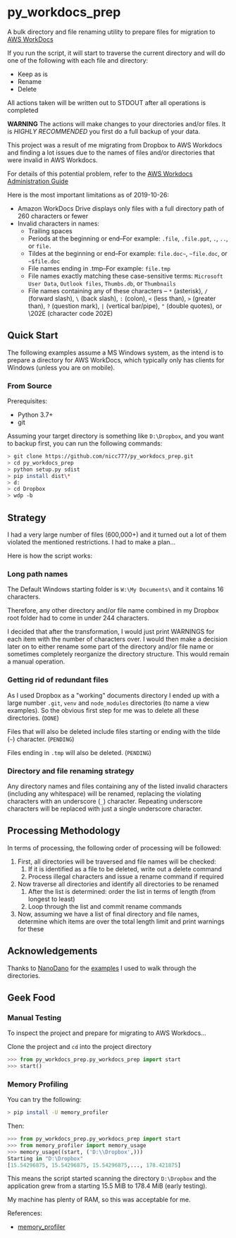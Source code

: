 # py_workdocs_prep

A bulk directory and file renaming utility to prepare files for migration to [AWS WorkDocs](https://aws.amazon.com/workdocs/)

If you run the script, it will start to traverse the current directory and will do one of the following with each file and directory:

* Keep as is
* Rename
* Delete

All actions taken will be written out to STDOUT after all operations is completed

**WARNING** The actions will make changes to your directories and/or files. It is *HIGHLY RECOMMENDED* you first do a full backup of your data.

This project was a result of me migrating from Dropbox to AWS Workdocs and finding a lot issues due to the names of files and/or directories that were invalid in AWS Workdocs.

For details of this potential problem, refer to the [AWS Workdocs Administration Guide](https://docs.aws.amazon.com/workdocs/latest/adminguide/prepare.html)

Here is the most important limitations as of 2019-10-26:

* Amazon WorkDocs Drive displays only files with a full directory path of 260 characters or fewer
* Invalid characters in names:
  * Trailing spaces
  * Periods at the beginning or end–For example: `.file`, `.file.ppt`, `.`, `..`, or `file.`
  * Tildes at the beginning or end–For example: `file.doc~`, `~file.doc`, or `~$file.doc`
  * File names ending in .tmp–For example: `file.tmp`
  * File names exactly matching these case-sensitive terms: `Microsoft User Data`, `Outlook files`, `Thumbs.db`, or `Thumbnails`
  * File names containing any of these characters – `*` (asterisk), `/` (forward slash), `\` (back slash), `:` (colon), `<` (less than), `>` (greater than), `?` (question mark), `|` (vertical bar/pipe), `"` (double quotes), or \202E (character code 202E)

## Quick Start

The following examples assume a MS Windows system, as the intend is to prepare a directory for AWS WorkDocs, which typically only has clients for Windows (unless you are on mobile).

### From Source

Prerequisites:

* Python 3.7+
* git

Assuming your target directory is something like `D:\Dropbox`, and you want to backup first, you can run the following commands:

```bash
> git clone https://github.com/nicc777/py_workdocs_prep.git
> cd py_workdocs_prep
> python setup.py sdist
> pip install dist\*
> d:
> cd Dropbox
> wdp -b
```

## Strategy

I had a very large number of files (600,000+) and it turned out a lot of them violated the mentioned restrictions. I had to make a plan...

Here is how the script works:

### Long path names

The Default Windows starting folder is `W:\My Documents\` and it contains 16 characters. 

Therefore, any other directory and/or file name combined in my Dropbox root folder had to come in under 244 characters.

I decided that after the transformation, I would just print WARNINGS for each item with the number of characters over. I would then make a decision later on to either rename some part of the directory and/or file name or sometimes completely reorganize the directory structure. This would remain a manual operation.

### Getting rid of redundant files

As I used Dropbox as a "working" documents directory I ended up with a large number `.git`, `venv` and `node_modules` directories (to name a view examples). So the obvious first step for me was to delete all these directories. (`DONE`)

Files that will also be deleted include files starting or ending with the tilde (`~`) character. (`PENDING`)

Files ending in `.tmp` will also be deleted. (`PENDING`)

### Directory and file renaming strategy

Any directory names and files containing any of the listed invalid characters (including any whitespace) will be renamed, replacing the violating characters with an underscore (`_`) character. Repeating underscore characters will be replaced with just a single underscore character.

## Processing Methodology

In terms of processing, the following order of processing will be followed:

1. First, all directories will be traversed and file names will be checked:
   1. If it is identified as a file to be deleted, write out a delete command
   2. Process illegal characters and issue a rename command if required
2. Now traverse all directories and identify all directories to be renamed
   1. After the list is determined: order the list in terms of length (from longest to least)
   2. Loop through the list and commit rename commands
3. Now, assuming we have a list of final directory and file names, determine which items are over the total length limit and print warnings for these

## Acknowledgements

Thanks to [NanoDano](https://www.devdungeon.com/users/nanodano) for the [examples](https://www.devdungeon.com/content/walk-directory-python) I used to walk through the directories.

## Geek Food

### Manual Testing

To inspect the project and prepare for migrating to AWS Workdocs...

Clone the project and `cd` into the project directory

```python
>>> from py_workdocs_prep.py_workdocs_prep import start
>>> start()
```
### Memory Profiling

You can try the following:

```bash
> pip install -U memory_profiler
```

Then:

```python
>>> from py_workdocs_prep.py_workdocs_prep import start
>>> from memory_profiler import memory_usage
>>> memory_usage((start, ('D:\\Dropbox',))) 
Starting in "D:\Dropbox"
[15.54296875, 15.54296875, 15.54296875,..., 178.421875]
```

This means the script started scanning the directory `D:\Dropbox` and the application grew from a starting 15.5 MiB to 178.4 MiB (early testing).

My machine has plenty of RAM, so this was acceptable for me.

References:

* [memory_profiler](https://pypi.org/project/memory-profiler/)